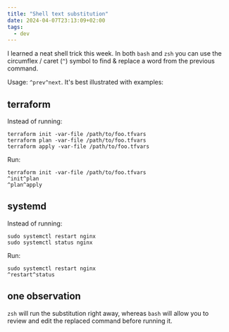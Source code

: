 ```yaml
---
title: "Shell text substitution"
date: 2024-04-07T23:13:09+02:00
tags:
  - dev
---
```


I learned a neat shell trick this week. In both `bash` and `zsh` you can use the
circumflex / caret (`^`) symbol to find & replace a word from the previous
command.

Usage: `^prev^next`. It's best illustrated with examples:

## terraform

Instead of running:

```shell
terraform init -var-file /path/to/foo.tfvars
terraform plan -var-file /path/to/foo.tfvars
terraform apply -var-file /path/to/foo.tfvars
```

Run:

```shell
terraform init -var-file /path/to/foo.tfvars
^init^plan
^plan^apply
```

## systemd

Instead of running:

```shell
sudo systemctl restart nginx
sudo systemctl status nginx
```

Run:

```shell
sudo systemctl restart nginx
^restart^status
```

## one observation

`zsh` will run the substitution right away, whereas `bash` will allow you
to review and edit the replaced command before running it.

